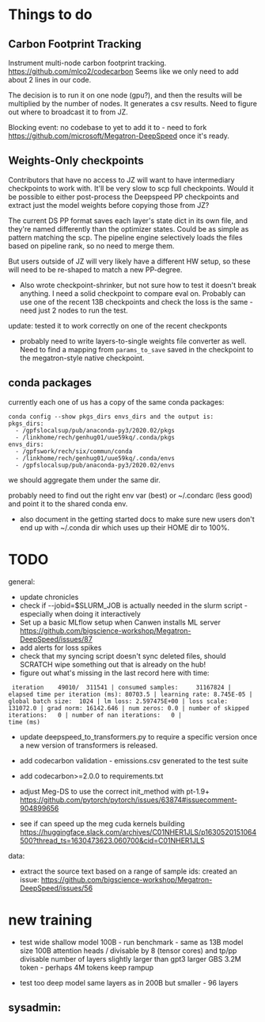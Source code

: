 # Things to do

## Carbon Footprint Tracking

Instrument multi-node carbon footprint tracking. https://github.com/mlco2/codecarbon
Seems like we only need to add about 2 lines in our code.

The decision is to run it on one node (gpu?), and then the results will be multiplied by the number of nodes. It generates a csv results. Need to figure out where to broadcast it to from JZ.

Blocking event: no codebase to yet to add it to - need to fork https://github.com/microsoft/Megatron-DeepSpeed once it's ready.


## Weights-Only checkpoints

Contributors that have no access to JZ will want to have intermediary checkpoints to work with. It'll be very slow to scp full checkpoints. Would it be possible to either post-process the Deepspeed PP checkpoints and extract just the model weights before copying those from JZ?

The current DS PP format saves each layer's state dict in its own file, and they're named differently than the optimizer states. Could be as simple as pattern matching the scp. The pipeline engine selectively loads the files based on pipeline rank, so no need to merge them.

But users outside of JZ will very likely have a different HW setup, so these will need to be re-shaped to match a new PP-degree.

- Also wrote checkpoint-shrinker, but not sure how to test it doesn't break anything. I need a solid checkpoint to compare eval on. Probably can use one of the recent 13B checkpoints and check the loss is the same - need just 2 nodes to run the test.

update: tested it to work correctly on one of the recent checkponts

- probably need to write layers-to-single weights file converter as well. Need to find a mapping from `params_to_save` saved in the checkpoint to the megatron-style native checkpoint.

## conda packages

currently each one of us has a copy of the same conda packages:

```
conda config --show pkgs_dirs envs_dirs and the output is:
pkgs_dirs:
  - /gpfslocalsup/pub/anaconda-py3/2020.02/pkgs
  - /linkhome/rech/genhug01/uue59kq/.conda/pkgs
envs_dirs:
  - /gpfswork/rech/six/commun/conda
  - /linkhome/rech/genhug01/uue59kq/.conda/envs
  - /gpfslocalsup/pub/anaconda-py3/2020.02/envs
```

we should aggregate them under the same dir.

probably need to find out the right env var (best) or ~/.condarc (less good) and point it to the shared conda env.

- also document in the getting started docs to make sure new users don't end up with ~/.conda dir which uses up their HOME dir to 100%.


# TODO

general:
- update chronicles
- check if --jobid=$SLURM_JOB is actually needed in the slurm script - especially when doing it interactively
- Set up a basic MLflow setup when Canwen installs ML server https://github.com/bigscience-workshop/Megatron-DeepSpeed/issues/87
- add alerts for loss spikes
- check that my syncing script doesn't sync deleted files, should SCRATCH wipe something out that is already on the hub!
- figure out what's missing in the last record here with time:
```
 iteration    49010/  311541 | consumed samples:     31167824 | elapsed time per iteration (ms): 80703.5 | learning rate: 8.745E-05 | global batch size:  1024 | lm loss: 2.597475E+00 | loss scale: 131072.0 | grad norm: 16142.646 | num zeros: 0.0 | number of skipped iterations:   0 | number of nan iterations:   0 |
time (ms)
```

- update deepspeed_to_transformers.py to require a specific version once a new version of transformers is released.

- add codecarbon validation - emissions.csv generated to the test suite
- add codecarbon>=2.0.0 to requirements.txt
- adjust Meg-DS to use the correct init_method with pt-1.9+
https://github.com/pytorch/pytorch/issues/63874#issuecomment-904899656
- see if can speed up the meg cuda kernels building
https://huggingface.slack.com/archives/C01NHER1JLS/p1630520151064500?thread_ts=1630473623.060700&cid=C01NHER1JLS

data:
- extract the source text based on a range of sample ids: created an issue:
https://github.com/bigscience-workshop/Megatron-DeepSpeed/issues/56


# new training

- test wide shallow model 100B - run benchmark - same as 13B
model size 100B
attention heads / divisable by 8 (tensor cores) and tp/pp divisable
number of layers
slightly larger than gpt3
larger GBS 3.2M token - perhaps 4M tokens
keep rampup





- test too deep model same layers as in 200B but smaller - 96 layers

sysadmin:
-
